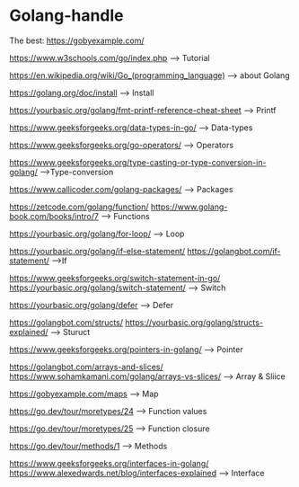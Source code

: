 # Golang-handle

   The best: https://gobyexample.com/       
 
   https://www.w3schools.com/go/index.php                        --> Tutorial

https://en.wikipedia.org/wiki/Go_(programming_language)          --> about Golang
                                                                                                            
https://golang.org/doc/install                                   --> Install

https://yourbasic.org/golang/fmt-printf-reference-cheat-sheet    --> Printf                                

https://www.geeksforgeeks.org/data-types-in-go/                  --> Data-types
 
https://www.geeksforgeeks.org/go-operators/                      --> Operators

https://www.geeksforgeeks.org/type-casting-or-type-conversion-in-golang/    -->Type-conversion

https://www.callicoder.com/golang-packages/                      --> Packages

https://zetcode.com/golang/function/
https://www.golang-book.com/books/intro/7                        --> Functions

https://yourbasic.org/golang/for-loop/                           --> Loop
 
https://yourbasic.org/golang/if-else-statement/
https://golangbot.com/if-statement/                              -->If

https://www.geeksforgeeks.org/switch-statement-in-go/
https://yourbasic.org/golang/switch-statement/                  --> Switch

https://yourbasic.org/golang/defer                              --> Defer

https://golangbot.com/structs/
https://yourbasic.org/golang/structs-explained/                  --> Sturuct

https://www.geeksforgeeks.org/pointers-in-golang/                --> Pointer



https://golangbot.com/arrays-and-slices/         
https://www.sohamkamani.com/golang/arrays-vs-slices/            --> Array & Sliice

https://gobyexample.com/maps                                     --> Map

https://go.dev/tour/moretypes/24                                 --> Function values

https://go.dev/tour/moretypes/25                                 --> Function closure

https://go.dev/tour/methods/1                                    --> Methods

https://www.geeksforgeeks.org/interfaces-in-golang/            
https://www.alexedwards.net/blog/interfaces-explained            --> Interface



            

